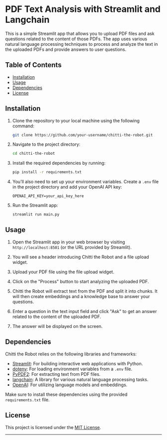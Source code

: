 
# PDF Text Analysis with Streamlit and Langchain

This is a simple Streamlit app that allows you to upload PDF files and ask questions related to the content of those PDFs. The app uses various natural language processing techniques to process and analyze the text in the uploaded PDFs and provide answers to user questions.

## Table of Contents

- [Installation](#installation)
- [Usage](#usage)
- [Dependencies](#dependencies)
- [License](#license)

## Installation

1. Clone the repository to your local machine using the following command:

   ```bash
   git clone https://github.com/your-username/chitti-the-robot.git
   ```

2. Navigate to the project directory:

   ```bash
   cd chitti-the-robot
   ```

3. Install the required dependencies by running:

   ```bash
   pip install -r requirements.txt
   ```

4. You'll also need to set up your environment variables. Create a `.env` file in the project directory and add your OpenAI API key:

   ```env
   OPENAI_API_KEY=your_api_key_here
   ```

5. Run the Streamlit app:

   ```bash
   streamlit run main.py
   ```

## Usage

1. Open the Streamlit app in your web browser by visiting `http://localhost:8501` (or the URL provided by Streamlit).

2. You will see a header introducing Chitti the Robot and a file upload widget.

3. Upload your PDF file using the file upload widget.

4. Click on the "Process" button to start analyzing the uploaded PDF.

5. Chitti the Robot will extract text from the PDF and split it into chunks. It will then create embeddings and a knowledge base to answer your questions.

6. Enter a question in the text input field and click "Ask" to get an answer related to the content of the uploaded PDF.

7. The answer will be displayed on the screen.

## Dependencies

Chitti the Robot relies on the following libraries and frameworks:

- [Streamlit](https://streamlit.io/): For building interactive web applications with Python.
- [dotenv](https://pypi.org/project/python-dotenv/): For loading environment variables from a `.env` file.
- [PyPDF2](https://pythonhosted.org/PyPDF2/): For extracting text from PDF files.
- [langchain](https://github.com/langchain/langchain): A library for various natural language processing tasks.
- [OpenAI](https://openai.com/): For utilizing language models and embeddings.

Make sure to install these dependencies using the provided `requirements.txt` file.

## License

This project is licensed under the [MIT License](LICENSE).

---
